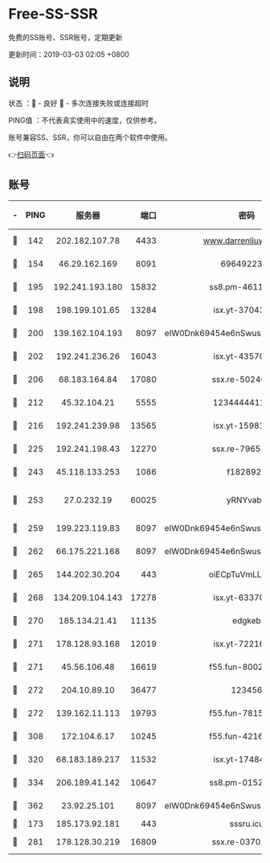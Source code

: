 # Free-SS-SSR

免费的SS账号、SSR账号，定期更新

更新时间：2019-03-03 02:05 +0800

## 说明

状态     ：🙂 - 良好 🙁 - 多次连接失败或连接超时

PING值   ：不代表真实使用中的速度，仅供参考。

账号兼容SS、SSR，你可以自由在两个软件中使用。

👉[扫码页面](https://liesauer.github.io/free-ss-ssr.github.io/)👈

## 账号

|-|PING|服务器|端口|密码|加密方式|区域|
|:----:|:----:|:-----:|-----:|:----:|:----:|:----:|
|🙂|142|202.182.107.78|4433|www.darrenliuwei.com|aes-256-cfb|JP|
|🙂|154|46.29.162.169|8091|6964922356|aes-256-cfb|RU|
|🙂|195|192.241.193.180|15832|ss8.pm-46115453|aes-256-cfb|US|
|🙂|198|198.199.101.65|13284|isx.yt-37043083|aes-256-cfb|US|
|🙂|200|139.162.104.193|8097|eIW0Dnk69454e6nSwuspv9DmS201tQ0D|aes-256-cfb|JP|
|🙂|202|192.241.236.26|16043|isx.yt-43570413|aes-256-cfb|US|
|🙂|206|68.183.164.84|17080|ssx.re-50240519|aes-256-cfb|US|
|🙂|212|45.32.104.21|5555|1234444411111|aes-256-cfb|SG|
|🙂|216|192.241.239.98|13565|isx.yt-15981055|aes-256-cfb|US|
|🙂|225|192.241.198.43|12270|ssx.re-79653159|aes-256-cfb|US|
|🙂|243|45.118.133.253|1086|f1828920|aes-256-cfb|SG|
|🙂|253|27.0.232.19|60025|yRNYvabB|xchacha20-ietf-poly1305|HK|
|🙂|259|199.223.119.83|8097|eIW0Dnk69454e6nSwuspv9DmS201tQ0D|aes-256-cfb|US|
|🙂|262|66.175.221.168|8097|eIW0Dnk69454e6nSwuspv9DmS201tQ0D|aes-256-cfb|US|
|🙂|265|144.202.30.204|443|oiECpTuVmLLxk4Ts|aes-256-cfb|US|
|🙂|268|134.209.104.143|17278|isx.yt-63370045|aes-256-cfb|SG|
|🙂|270|185.134.21.41|11135|edgkeb|aes-256-cfb|GB|
|🙂|271|178.128.93.168|12019|isx.yt-72216757|aes-256-cfb|SG|
|🙂|271|45.56.106.48|16619|f55.fun-80021142|aes-256-cfb|US|
|🙂|272|204.10.89.10|36477|123456|aes-256-cfb|US|
|🙂|272|139.162.11.113|19793|f55.fun-78151290|aes-256-cfb|SG|
|🙂|308|172.104.6.17|10245|f55.fun-42164913|aes-256-cfb|US|
|🙂|320|68.183.189.217|11532|isx.yt-17484658|aes-256-cfb|SG|
|🙂|334|206.189.41.142|10647|ss8.pm-01527155|aes-256-cfb|SG|
|🙂|362|23.92.25.101|8097|eIW0Dnk69454e6nSwuspv9DmS201tQ0D|aes-256-cfb|US|
|🙂|173|185.173.92.181|443|sssru.icu|rc4-md5|RU|
|🙂|281|178.128.30.219|16809|ssx.re-03702185|aes-256-cfb|SG|
